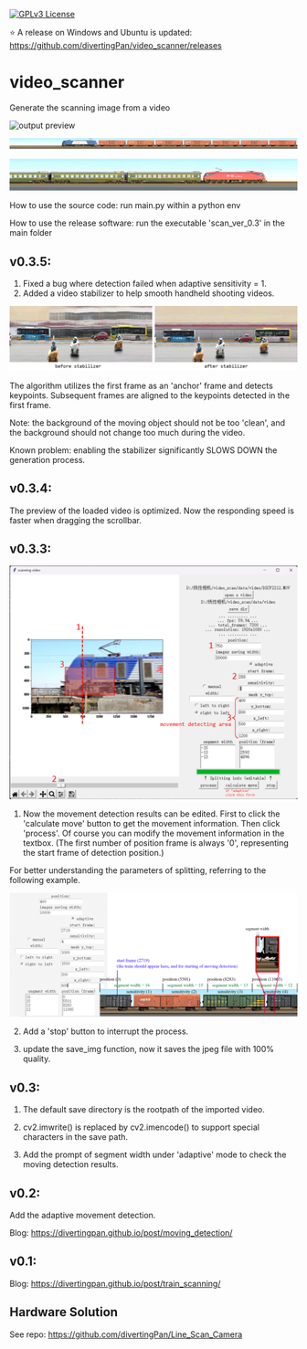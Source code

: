 [![GPLv3 License](https://img.shields.io/badge/License-GPL%20v3-yellow.svg)](https://opensource.org/licenses/)

:star: A release on Windows and Ubuntu is updated: https://github.com/divertingPan/video_scanner/releases

# video_scanner
Generate the scanning image from a video

![output preview](img/1612974206140.png)

![output preview](img/1612974211721.png)

![output preview](img/1612974217162.png)

How to use the source code: run main.py within a python env

How to use the release software: run the executable 'scan_ver_0.3' in the main folder

## v0.3.5:

1. Fixed a bug where detection failed when adaptive sensitivity = 1.
2. Added a video stabilizer to help smooth handheld shooting videos.

![stabilizer](img/fig_stable.jpg)

The algorithm utilizes the first frame as an 'anchor' frame and detects keypoints. Subsequent frames are aligned to the keypoints detected in the first frame. 

Note: the background of the moving object should not be too 'clean', and the background should not change too much during the video.

Known problem: enabling the stabilizer significantly SLOWS DOWN the generation process.

## v0.3.4:

The preview of the loaded video is optimized. Now the responding speed is faster when dragging the scrollbar.

## v0.3.3:

![main UI](img/ver_0.3.3.png)


1. Now the movement detection results can be edited. First to click the 'calculate move' button to get the movement information. Then click 'process'. Of course you can modify the movement information in the textbox. (The first number of position frame is always '0', representing the start frame of detection position.)

For better understanding the parameters of splitting, referring to the following example.

![parameters](img/parameters.png)

2. Add a 'stop' button to interrupt the process.

3. update the save_img function, now it saves the jpeg file with 100% quality.


## v0.3:

1. The default save directory is the rootpath of the imported video.

2. cv2.imwrite() is replaced by cv2.imencode() to support special characters in the save path. 

3. Add the prompt of segment width under 'adaptive' mode to check the moving detection results. 

## v0.2:

Add the adaptive movement detection.

Blog: https://divertingpan.github.io/post/moving_detection/

## v0.1:

Blog: https://divertingpan.github.io/post/train_scanning/


## Hardware Solution
See repo: https://github.com/divertingPan/Line_Scan_Camera
